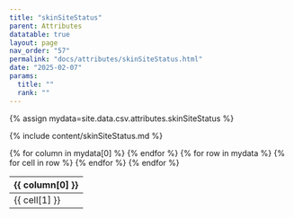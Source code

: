```yaml
---
title: "skinSiteStatus"
parent: Attributes
datatable: true
layout: page
nav_order: "57"
permalink: "docs/attributes/skinSiteStatus.html"
date: "2025-02-07"
params:
  title: ""
  rank: ""
---
```

{% assign mydata=site.data.csv.attributes.skinSiteStatus %} 

{% include content/skinSiteStatus.md %}

<table id="myTable" class="display" style="width:100%">
    <thead>
    {% for column in mydata[0] %}
        <th>{{ column[0] }}</th>
    {% endfor %}
    </thead>
    <tbody>
    {% for row in mydata %}
        <tr>
        {% for cell in row %}
            <td>{{ cell[1] }}</td>
        {% endfor %}
        </tr>
    {% endfor %}
    </tbody>
</table>
<script type="text/javascript">
  $(document).ready(function () {
    $('#myTable').DataTable({
      responsive: true,
      deferRender: false,
      paging: false,
      order: [],
    });
  });
</script>
